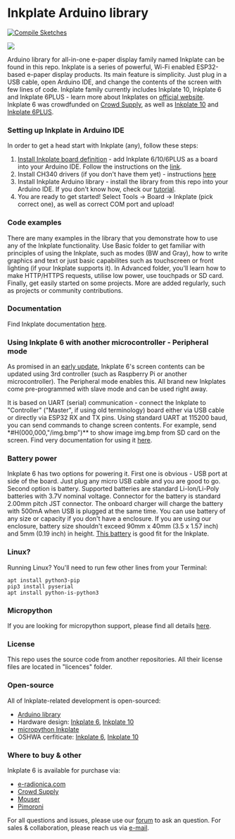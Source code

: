 # Inkplate Arduino library

[![Compile Sketches](https://github.com/e-radionicacom/Inkplate-Arduino-library/actions/workflows/compile.yml/badge.svg?branch=dev)](https://github.com/e-radionicacom/Inkplate-Arduino-library/actions/workflows/compile.yml)

![](https://www.crowdsupply.com/img/cf95/compare-peripheral_jpg_project-body.jpg)

Arduino library for all-in-one e-paper display family named Inkplate can be found in this repo. Inkplate is a series of powerful, Wi-Fi enabled ESP32-based e-paper display products. Its main feature is simplicity. Just plug in a USB cable, open Arduino IDE, and change the contents of the screen with few lines of code. Inkplate family currently includes Inkplate 10, Inkplate 6 and Inkplate 6PLUS - learn more about Inkplates on [official website](https://inkplate.io/). 
Inkplate 6 was crowdfunded on [Crowd Supply](https://www.crowdsupply.com/e-radionica/inkplate-6), as well as [Inkplate 10](https://www.crowdsupply.com/e-radionica/inkplate-10) and [Inkplate 6PLUS](https://www.crowdsupply.com/e-radionica/inkplate-6plus).

### Setting up Inkplate in Arduino IDE

In order to get a head start with Inkplate (any), follow these steps:

1. [Install Inkplate board definition](https://github.com/e-radionicacom/Croduino-Board-Definitions-for-Arduino-IDE/blob/master/README.md) - add Inkplate 6/10/6PLUS as a board into your Arduino IDE. Follow the instructions on the [link](https://e-radionica.com/en/blog/add-inkplate-6-to-arduino-ide/).
2. Install CH340 drivers (if you don't have them yet) - instructions [here](https://e-radionica.com/en/blog/ch340-driver-installation-croduino-basic3-nova2/)
3. Install Inkplate Arduino library - install the library from this repo into your Arduino IDE. If you don't know how, check our [tutorial](https://e-radionica.com/en/blog/arduino-library/#Kako%20instaliraty%20library?).
4. You are ready to get started! Select Tools -> Board -> Inkplate (pick correct one), as well as correct COM port and upload!

### Code examples

There are many examples in the library that you demonstrate how to use any of the Inkplate functionality. Use Basic folder to get familiar with principles of using the Inkplate, such as modes (BW and Gray), how to write graphics and text or just basic capabilites such as touchscreen or front lighting (if your Inkplate supports it). In Advanced folder, you'll learn how to make HTTP/HTTPS requests, utilise low power, use touchpads or SD card. Finally, get easily started on some projects. More are added regularly, such as projects or community contributions.

### Documentation

Find Inkplate documentation [here](https://inkplate.readthedocs.io/en/latest/arduino.html). 


### Using Inkplate 6 with another microcontroller - Peripheral mode

As promised in an [early update](https://www.crowdsupply.com/e-radionica/inkplate-6/updates/successfully-funded-also-third-party-master-controllers-and-partial-updates), Inkplate 6's screen contents can be updated using 3rd controller (such as Raspberry Pi or another microcontroller). The Peripheral mode enables this. All brand new Inkplates come pre-programmed with slave mode and can be used right away.

It is based on UART (serial) communication - connect the Inkplate to "Controller" ("Master", if using old terminology) board either via USB cable or directly via ESP32 RX and TX pins. Using standard UART at 115200 baud, you can send commands to change screen contents. For example, send \*#H(000,000,"/img.bmp")\*\* to show image img.bmp from SD card on the screen. Find very documentation for using it [here](https://inkplate.readthedocs.io/en/latest/slave-mode.html).

### Battery power

Inkplate 6 has two options for powering it. First one is obvious - USB port at side of the board. Just plug any micro USB cable and you are good to go. Second option is battery. Supported batteries are standard Li-Ion/Li-Poly batteries with 3.7V nominal voltage. Connector for the battery is standard 2.00mm pitch JST connector. The onboard charger will charge the battery with 500mA when USB is plugged at the same time. You can use battery of any size or capacity if you don't have a enclosure. If you are using our enclosure, battery size shouldn't exceed 90mm x 40mm (3.5 x 1.57 inch) and 5mm (0.19 inch) in height. [This battery](https://e-radionica.com/en/li-ion-baterija-1200mah.html) is good fit for the Inkplate.

### Linux?

Running Linux? You'll need to run few other lines from your Terminal:

```
apt install python3-pip
pip3 install pyserial
apt install python-is-python3
```

### Micropython

If you are looking for micropython support, please find all details [here](https://github.com/e-radionicacom/Inkplate-micropython).

### License

This repo uses the source code from another repositories. All their license files are located in "licences" folder.

### Open-source

All of Inkplate-related development is open-sourced:

- [Arduino library](https://github.com/e-radionicacom/Inkplate-6-Arduino-library)
- Hardware design: [Inkplate 6](https://github.com/e-radionicacom/Inkplate-6-hardware), [Inkplate 10](https://github.com/e-radionicacom/Inkplate-10-hardware)
- [micropython Inkplate](https://github.com/e-radionicacom/Inkplate-6-micropython)
- OSHWA cerfiticate: [Inkplate 6](https://certification.oshwa.org/hr000003.html), [Inkplate 10](https://certification.oshwa.org/hr000006.html)

### Where to buy & other

Inkplate 6 is available for purchase via:

- [e-radionica.com](https://e-radionica.com/en/inkplate.html)
- [Crowd Supply](https://www.crowdsupply.com/e-radionica/inkplate-6)
- [Mouser](https://hr.mouser.com/Search/Refine?Keyword=inkplate)
- [Pimoroni](https://shop.pimoroni.com/products/inkplate-6)

For all questions and issues, please use our [forum](http://forum.e-radionica.com/en) to ask an question.
For sales & collaboration, please reach us via [e-mail](mailto:kontakt@e-radionica.com).
